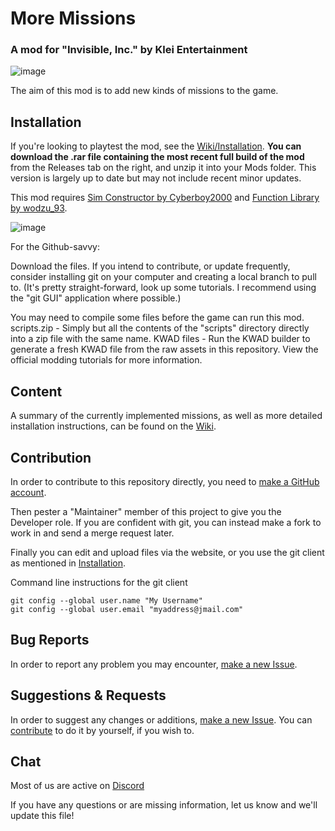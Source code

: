 # More Missions
### A mod for "Invisible, Inc." by Klei Entertainment

![image](https://user-images.githubusercontent.com/39839566/121773747-1e52e900-cb7e-11eb-9b3e-f6dd4cc40d39.png)

The aim of this mod is to add new kinds of missions to the game. 

## Installation

If you're looking to playtest the mod, see the [Wiki/Installation](https://github.com/Mobbstar/InvisibleInc-MoreMissions/wiki/1.-Installation).
**You can download the .rar file containing the most recent full build of the mod** from the Releases tab on the right, and unzip it into your Mods folder. This version is largely up to date but may not include recent minor updates.

This mod requires [Sim Constructor by Cyberboy2000](https://steamcommunity.com/workshop/filedetails/?id=580661011) and [Function Library by wodzu_93](https://steamcommunity.com/sharedfiles/filedetails/?id=1745350836).

![image](https://user-images.githubusercontent.com/39839566/117757618-b3319200-b220-11eb-8001-c416c9df1233.png)

For the Github-savvy:

Download the files. If you intend to contribute, or update frequently, consider installing git on your computer and creating a local branch to pull to. (It's pretty straight-forward, look up some tutorials. I recommend using the "git GUI" application where possible.)

You may need to compile some files before the game can run this mod.
scripts.zip - Simply but all the contents of the "scripts" directory directly into a zip file with the same name.
KWAD files - Run the KWAD builder to generate a fresh KWAD file from the raw assets in this repository. View the official modding tutorials for more information.

## Content

A summary of the currently implemented missions, as well as more detailed installation instructions, can be found on the [Wiki](https://github.com/Mobbstar/InvisibleInc-MoreMissions/wiki).

## Contribution

In order to contribute to this repository directly, you need to [make a GitHub account](https://github.com/login).

Then pester a "Maintainer" member of this project to give you the Developer role.
If you are confident with git, you can instead make a fork to work in and send a merge request later.

Finally you can edit and upload files via the website, or you use the git client as mentioned in [Installation](#Installation).

Command line instructions for the git client

```
git config --global user.name "My Username"
git config --global user.email "myaddress@jmail.com"
```

## Bug Reports

In order to report any problem you may encounter, [make a new Issue][issues].

## Suggestions & Requests

In order to suggest any changes or additions, [make a new Issue][issues]. You can [contribute](#Contribution) to do it by yourself, if you wish to.

## Chat

Most of us are active on [Discord](https://discord.gg/nP5dKKvubh)

If you have any questions or are missing information, let us know and we'll update this file!

[issues]: https://github.com/InvisibleInc-MoreMissions/issues
